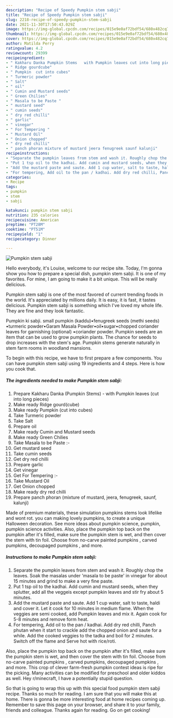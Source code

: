 ```yaml
---
description: "Recipe of Speedy Pumpkin stem sabji"
title: "Recipe of Speedy Pumpkin stem sabji"
slug: 2218-recipe-of-speedy-pumpkin-stem-sabji
date: 2021-11-30T17:50:43.029Z
image: https://img-global.cpcdn.com/recipes/015e9e0af72bdf54/680x482cq70/pumpkin-stem-sabji-recipe-main-photo.jpg
thumbnail: https://img-global.cpcdn.com/recipes/015e9e0af72bdf54/680x482cq70/pumpkin-stem-sabji-recipe-main-photo.jpg
cover: https://img-global.cpcdn.com/recipes/015e9e0af72bdf54/680x482cq70/pumpkin-stem-sabji-recipe-main-photo.jpg
author: Matilda Perry
ratingvalue: 4.2
reviewcount: 29399
recipeingredient:
- " Kakharu Danka Pumpkin Stems   with Pumpkin leaves cut into long pieces"
- " Ridge gourdcube"
- " Pumpkin  cut into cubes"
- " Turmeric powder"
- " Salt"
- " oil"
- " Cumin and Mustard seeds"
- " Green Chilies"
- " Masala to be Paste "
- " mustard seed"
- " cumin seeds"
- " dry red chilli"
- " garlic"
- " vinegar"
- " For Tempering "
- " Mustard Oil"
- " Onion chopped"
- " dry red chilli"
- " panch phoran mixture of mustard jeera fenugreek saunf kalunji"
recipeinstructions:
- "Separate the pumpkin leaves from stem and wash it. Roughly chop the leaves. Soak the masalas under 'masala to be paste' in vinegar for about 15 minutes and grind to make a very fine paste."
- "Put 1 tsp oil to the kadhai. Add cumin and mustard seeds, when they splutter, add all the veggeis except pumpkin leaves and stir fry about 5 minutes."
- "Add the mustard paste and saute. Add 1 cup water, salt to taste, haldi and cover it. Let it cook for 10 minutes in medium flame. When the veggies are semi cooked, add Pumpkin leaves and mix it. Again cook for 5-8 minutes and remove form heat."
- "For tempering, Add oil to the pan / kadhai. Add dry red chilli, Panch phutan when it start to crackle add the chopped onion and saute for a while. Add the cooked veggies to the tadka and boil for 2 minutes. Switch off the flame and Serve hot with rice/roti."
categories:
- Recipe
tags:
- pumpkin
- stem
- sabji

katakunci: pumpkin stem sabji 
nutrition: 235 calories
recipecuisine: American
preptime: "PT28M"
cooktime: "PT51M"
recipeyield: "1"
recipecategory: Dinner

---
```



![Pumpkin stem sabji](https://img-global.cpcdn.com/recipes/015e9e0af72bdf54/680x482cq70/pumpkin-stem-sabji-recipe-main-photo.jpg)

Hello everybody, it's Louise, welcome to our recipe site. Today, I'm gonna show you how to prepare a special dish, pumpkin stem sabji. It is one of my favorites. For mine, I am going to make it a bit unique. This will be really delicious.

Pumpkin stem sabji is one of the most favored of current trending foods in the world. It's appreciated by millions daily. It is easy, it is fast, it tastes delicious. Pumpkin stem sabji is something which I've loved my whole life. They are fine and they look fantastic.

Pumpkin ki sabji. small pumpkin (kaddu)•fenugreek seeds (methi seeds) •turmeric powder•Garam Masala Powder•oil•sugar•chopped coriander leaves for garnishing (optional) •coriander powder. Pumpkin seeds are an item that can be used to grow pumpkin plants. The chance for seeds to drop increases with the stem's age. Pumpkin stems generate naturally in stem farm rooms in woodland mansions.


To begin with this recipe, we have to first prepare a few components. You can have pumpkin stem sabji using 19 ingredients and 4 steps. Here is how you cook that.

<!--inarticleads1-->

##### The ingredients needed to make Pumpkin stem sabji:

1. Prepare  Kakharu Danka (Pumpkin Stems) -  with Pumpkin leaves (cut into long pieces)
1. Make ready  Ridge gourd(cube)
1. Make ready  Pumpkin  (cut into cubes)
1. Take  Turmeric powder
1. Take  Salt
1. Prepare  oil
1. Make ready  Cumin and Mustard seeds
1. Make ready  Green Chilies
1. Take  Masala to be Paste :-
1. Get  mustard seed
1. Take  cumin seeds
1. Get  dry red chilli
1. Prepare  garlic
1. Get  vinegar
1. Get  For Tempering :-
1. Take  Mustard Oil
1. Get  Onion chopped
1. Make ready  dry red chilli
1. Prepare  panch phoran (mixture of mustard, jeera, fenugreek, saunf, kalunji)


Made of premium materials, these simulation pumpkins stems look lifelike and wont rot. you can making lovely pumpkins, to create a unique Halloween decoration. See more ideas about pumpkin science, pumpkin, pumpkin science activities. Also, place the pumpkin top back on the pumpkin after it's filled, make sure the pumpkin stem is wet, and then cover the stem with tin foil. Choose from no-carve painted pumpkins , carved pumpkins, decoupaged pumpkins , and more. 

<!--inarticleads2-->

##### Instructions to make Pumpkin stem sabji:

1. Separate the pumpkin leaves from stem and wash it. Roughly chop the leaves. Soak the masalas under 'masala to be paste' in vinegar for about 15 minutes and grind to make a very fine paste.
1. Put 1 tsp oil to the kadhai. Add cumin and mustard seeds, when they splutter, add all the veggeis except pumpkin leaves and stir fry about 5 minutes.
1. Add the mustard paste and saute. Add 1 cup water, salt to taste, haldi and cover it. Let it cook for 10 minutes in medium flame. When the veggies are semi cooked, add Pumpkin leaves and mix it. Again cook for 5-8 minutes and remove form heat.
1. For tempering, Add oil to the pan / kadhai. Add dry red chilli, Panch phutan when it start to crackle add the chopped onion and saute for a while. Add the cooked veggies to the tadka and boil for 2 minutes. Switch off the flame and Serve hot with rice/roti.


Also, place the pumpkin top back on the pumpkin after it's filled, make sure the pumpkin stem is wet, and then cover the stem with tin foil. Choose from no-carve painted pumpkins , carved pumpkins, decoupaged pumpkins , and more. This crop of clever farm-fresh pumpkin contest ideas is ripe for the picking. Many activities can be modified for preschool and older kiddos as well. Hey r/minecraft, I have a potentially stupid question. 

So that is going to wrap this up with this special food pumpkin stem sabji recipe. Thanks so much for reading. I am sure that you will make this at home. There is gonna be more interesting food at home recipes coming up. Remember to save this page on your browser, and share it to your family, friends and colleague. Thanks again for reading. Go on get cooking!
